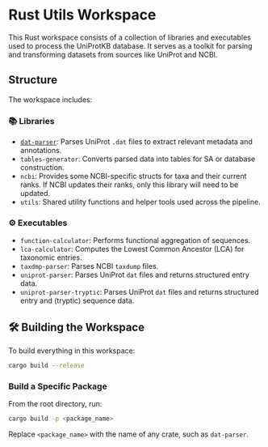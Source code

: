 # Rust Utils Workspace

This Rust workspace consists of a collection of libraries and executables used to process the UniProtKB 
database. It serves as a toolkit for parsing and transforming datasets from sources like UniProt and NCBI.

## Structure
The workspace includes:

### 📚 Libraries
- [`dat-parser`](./dat-parser/README.md): Parses UniProt `.dat` files to extract relevant metadata and annotations.
- `tables-generator`: Converts parsed data into tables for SA or database construction.
- `ncbi`: Provides some NCBI-specific structs for taxa and their current ranks. If NCBI updates 
their ranks, only this library will need to be updated.
- `utils`: Shared utility functions and helper tools used across the pipeline.

### ⚙️ Executables
- `function-calculator`: Performs functional aggregation of sequences.
- `lca-calculator`: Computes the Lowest Common Ancestor (LCA) for taxonomic entries.
- `taxdmp-parser`: Parses NCBI `taxdump` files.
- `uniprot-parser`: Parses UniProt `dat` files and returns structured entry data.
- `uniprot-parser-tryptic`: Parses UniProt `dat` files and returns structured entry and (tryptic) sequence data.

## 🛠️ Building the Workspace
To build everything in this workspace:
```sh
cargo build --release
```

### Build a Specific Package
From the root directory, run:
```sh
cargo build -p <package_name>
```
Replace `<package_name>` with the name of any crate, such as `dat-parser`.
